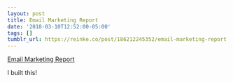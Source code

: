 ```yaml
---
layout: post
title: Email Marketing Report
date: '2018-03-10T12:52:00-05:00'
tags: []
tumblr_url: https://reinke.co/post/186212245352/email-marketing-report
---
```

[Email Marketing Report](http://emailmarketing.report/)  

I built this!

